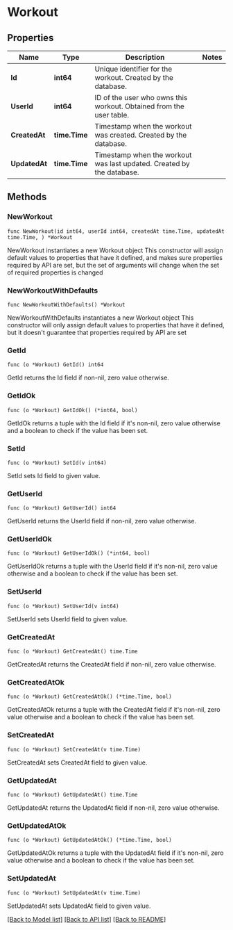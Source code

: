 # Workout

## Properties

Name | Type | Description | Notes
------------ | ------------- | ------------- | -------------
**Id** | **int64** | Unique identifier for the workout. Created by the database. | 
**UserId** | **int64** | ID of the user who owns this workout. Obtained from the user table. | 
**CreatedAt** | **time.Time** | Timestamp when the workout was created. Created by the database. | 
**UpdatedAt** | **time.Time** | Timestamp when the workout was last updated. Created by the database. | 

## Methods

### NewWorkout

`func NewWorkout(id int64, userId int64, createdAt time.Time, updatedAt time.Time, ) *Workout`

NewWorkout instantiates a new Workout object
This constructor will assign default values to properties that have it defined,
and makes sure properties required by API are set, but the set of arguments
will change when the set of required properties is changed

### NewWorkoutWithDefaults

`func NewWorkoutWithDefaults() *Workout`

NewWorkoutWithDefaults instantiates a new Workout object
This constructor will only assign default values to properties that have it defined,
but it doesn't guarantee that properties required by API are set

### GetId

`func (o *Workout) GetId() int64`

GetId returns the Id field if non-nil, zero value otherwise.

### GetIdOk

`func (o *Workout) GetIdOk() (*int64, bool)`

GetIdOk returns a tuple with the Id field if it's non-nil, zero value otherwise
and a boolean to check if the value has been set.

### SetId

`func (o *Workout) SetId(v int64)`

SetId sets Id field to given value.


### GetUserId

`func (o *Workout) GetUserId() int64`

GetUserId returns the UserId field if non-nil, zero value otherwise.

### GetUserIdOk

`func (o *Workout) GetUserIdOk() (*int64, bool)`

GetUserIdOk returns a tuple with the UserId field if it's non-nil, zero value otherwise
and a boolean to check if the value has been set.

### SetUserId

`func (o *Workout) SetUserId(v int64)`

SetUserId sets UserId field to given value.


### GetCreatedAt

`func (o *Workout) GetCreatedAt() time.Time`

GetCreatedAt returns the CreatedAt field if non-nil, zero value otherwise.

### GetCreatedAtOk

`func (o *Workout) GetCreatedAtOk() (*time.Time, bool)`

GetCreatedAtOk returns a tuple with the CreatedAt field if it's non-nil, zero value otherwise
and a boolean to check if the value has been set.

### SetCreatedAt

`func (o *Workout) SetCreatedAt(v time.Time)`

SetCreatedAt sets CreatedAt field to given value.


### GetUpdatedAt

`func (o *Workout) GetUpdatedAt() time.Time`

GetUpdatedAt returns the UpdatedAt field if non-nil, zero value otherwise.

### GetUpdatedAtOk

`func (o *Workout) GetUpdatedAtOk() (*time.Time, bool)`

GetUpdatedAtOk returns a tuple with the UpdatedAt field if it's non-nil, zero value otherwise
and a boolean to check if the value has been set.

### SetUpdatedAt

`func (o *Workout) SetUpdatedAt(v time.Time)`

SetUpdatedAt sets UpdatedAt field to given value.



[[Back to Model list]](../README.md#documentation-for-models) [[Back to API list]](../README.md#documentation-for-api-endpoints) [[Back to README]](../README.md)


